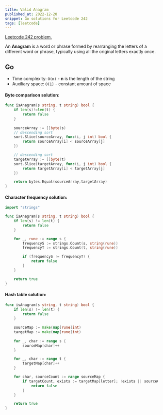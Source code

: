 ```yaml
---
title: Valid Anagram
published_at: 2022-12-20
snippet: Go solutions for Leetcode 242
tags: [leetcode]
---
```


[Leetcode 242 problem.](https://leetcode.com/problems/valid-anagram/)

An **Anagram** is a word or phrase formed by rearranging the letters of a different word or phrase, typically using all the original letters exactly once.

## Go

- Time complexity: `O(n)` - **n** is the length of the string
- Auxiliary space: `O(1)` - constant amount of space

#### Byte comparison solution:

```go
func isAnagram(s string, t string) bool {
    if len(s)!=len(t) {
        return false
    }
    
	sourceArray := []byte(s)
	// descending sort
	sort.Slice(sourceArray, func(i, j int) bool {
		return sourceArray[i] < sourceArray[j]
	})

	// descending sort
	targetArray := []byte(t)
	sort.Slice(targetArray, func(i, j int) bool {
		return targetArray[i] < targetArray[j]
	})

    return bytes.Equal(sourceArray,targetArray)
}
```

#### Character frequency solution:

```go
import "strings"

func isAnagram(s string, t string) bool {
    if len(s) != len(t) {
        return false
    }

    for _, rune := range s {
        frequencyS := strings.Count(s, string(rune))
        frequencyT := strings.Count(t, string(rune))

        if (frequencyS != frequencyT) {
            return false
        }
    }

    return true
}
```

#### Hash table solution:

```go
func isAnagram(s string, t string) bool {
    if len(s) != len(t) {
        return false
    }
    
    sourceMap := make(map[rune]int)
	targetMap := make(map[rune]int)
    
	for _, char := range s {
		sourceMap[char]++
	}

	for _, char := range t {
		targetMap[char]++
	}

    for char, sourceCount := range sourceMap {
		if targetCount, exists := targetMap[letter]; !exists || sourceCount != targetCount {
			return false
		}
	}

    return true
}
```

